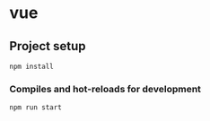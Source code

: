 # vue

## Project setup
```
npm install
```

### Compiles and hot-reloads for development
```
npm run start
```
